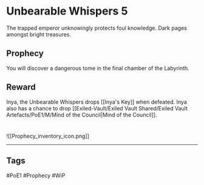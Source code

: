 # Unbearable Whispers 5
The trapped emperor unknowingly protects foul knowledge. Dark pages amongst bright treasures.
## Prophecy
You will discover a dangerous tome in the final chamber of the Labyrinth.
## Reward
Inya, the Unbearable Whispers drops [[Inya's Key]] when defeated.
Inya also has a chance to drop [[Exiled-Vault/Exiled Vault Shared/Exiled Vault Artefacts/PoE1/M/Mind of the Council|Mind of the Council]].

#
![[Prophecy_inventory_icon.png]]

---
## Tags
#PoE1 
#Prophecy
#WiP 